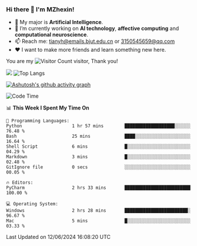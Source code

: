 ### Hi there 👋 I'm MZhexin!

- 💬 My major is **Artificial Intelligence**.
- 🔭 I’m currently working on **AI technology**, **affective computing** and **computational neuroscience**.
- 📫 Reach me: <tianyh@emails.bjut.edu.cn> or <3150545659@qq.com>
- :heart: I want to make more friends and learn something new here.

You are my ![Visitor Count](https://profile-counter.glitch.me/MZhexin/count.svg) visitor, Thank you!

 ![](https://github-readme-stats.vercel.app/api?username=MZhexin&show_icons=true&theme=transparent) ![Top Langs](https://github-readme-stats.vercel.app/api/top-langs/?username=MZhexin&layout=compact&theme=tokyonight) 

[![Ashutosh's github activity graph](https://github-readme-activity-graph.vercel.app/graph?username=MZhexin)](https://github.com/ashutosh00710/github-readme-activity-graph)



<!--START_SECTION:waka-->
![Code Time](http://img.shields.io/badge/Code%20Time-279%20hrs%2020%20mins-blue)

📊 **This Week I Spent My Time On** 

```text
💬 Programming Languages: 
Python                   1 hr 57 mins        ███████████████████░░░░░░   76.48 % 
Bash                     25 mins             ████░░░░░░░░░░░░░░░░░░░░░   16.64 % 
Shell Script             6 mins              █░░░░░░░░░░░░░░░░░░░░░░░░   04.29 % 
Markdown                 3 mins              █░░░░░░░░░░░░░░░░░░░░░░░░   02.48 % 
GitIgnore file           0 secs              ░░░░░░░░░░░░░░░░░░░░░░░░░   00.05 % 

🔥 Editors: 
PyCharm                  2 hrs 33 mins       █████████████████████████   100.00 % 

💻 Operating System: 
Windows                  2 hrs 28 mins       ████████████████████████░   96.67 % 
Mac                      5 mins              █░░░░░░░░░░░░░░░░░░░░░░░░   03.33 % 
```


 Last Updated on 12/06/2024 16:08:20 UTC
<!--END_SECTION:waka-->


